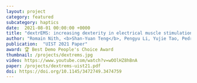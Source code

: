 ```yaml
---
layout: project
category: featured
subcategory: haptics
date:  2021-08-01 00:00:00 +0000
title: "dextrEMS: increasing dexterity in electrical muscle stimulation by combining it with brakes"
author: "Romain Nith, <b>Shan-Yuan Teng</b>, Pengyu Li, Yujie Tao, Pedro Lopes"
publication:  "UIST 2021 Paper"
award: 🏆 Best Demo People's Choice Award
thumbnail: /projects/dextrems.jpg
video: https://www.youtube.com/watch?v=wOOlHZ8hBnA
paper: /projects/dextrems-uist21.pdf
doi: https://doi.org/10.1145/3472749.3474759
---
```

